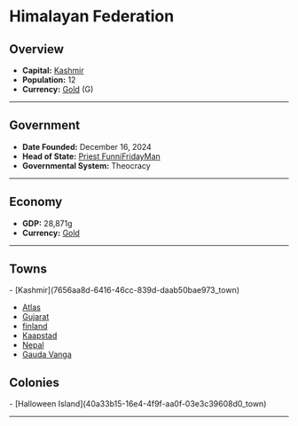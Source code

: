 <!--UNDEDITED FILE, remove this entire line if this file has been edited!-->
# <!--NAME-->Himalayan Federation<!--NAME-->

## Overview

- **Capital:** <!--CAPITAL_LINK-->[Kashmir](7656aa8d-6416-46cc-839d-daab50bae973_town)<!--CAPITAL_LINK-->
- **Population:** <!--POPULATION-->12<!--POPULATION-->
- **Currency:** <!--CURRENCY_LINK-->[Gold](Gold_currency)<!--CURRENCY_LINK--> (<!--CURRENCY_ABV-->G<!--CURRENCY_ABV-->)

---

## Government

- **Date Founded:** <!--FOUNDED-->December 16, 2024<!--FOUNDED-->
- **Head of State:** <!--LEADER_TITLE_LINK-->[Priest FunniFridayMan](FunniFridayMan_user)<!--LEADER_TITLE_LINK-->
- **Governmental System:** <!--GOVERNMENT-->Theocracy<!--GOVERNMENT-->

---

## Economy

- **GDP:** <!--GDP-->28,871g<!--GDP-->
- **Currency:** <!--CURRENCY_LINK-->[Gold](Gold_currency)<!--CURRENCY_LINK-->

---

## Towns

<!--TOWNS-->- [Kashmir](7656aa8d-6416-46cc-839d-daab50bae973_town)
- [Atlas](afb86400-3ff9-42f6-9345-677f36fa94e7_town)
- [Gujarat](693b3501-6884-456d-81b7-9a3296bb25c8_town)
- [finland](2e870e3d-25ec-4b1f-9c72-0922e8408861_town)
- [Kaapstad](daa66fc0-4639-4eb1-9a68-6acea9cd055d_town)
- [Nepal](788fa7ad-d44d-496f-856a-6f65991afa14_town)
- [Gauda Vanga](d604eb9c-e1a3-4764-a841-ada6e1e81e76_town)<!--TOWNS-->

## Colonies

<!--COLONIES-->- [Halloween Island](40a33b15-16e4-4f9f-aa0f-03e3c39608d0_town)<!--COLONIES-->

---
